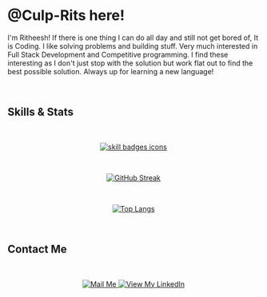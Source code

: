 # @Culp-Rits here!

I'm Ritheesh! If there is one thing I can do all day and still not get bored of, It is Coding. I like solving problems and building stuff. Very much interested in Full Stack Development and Competitive programming. I find these interesting as I don't just stop with the solution but work flat out to find the best possible solution. Always up for learning a new language!

<br>

## Skills & Stats
<br>

<p align="center">
  <a href="https://github.com/culp-rits?tab=repositories&q=&type=&language=&sort=stargazers" target="_blank">
    <img src="https://skillicons.dev/icons?i=html,css,js,react,nodejs,angular,mongodb,php,cpp,java,python,vscode,unity,bootstrap" alt="skill badges icons" />
  </a>
</p>

<br>

<div align="center">

  [![GitHub Streak](http://github-readme-streak-stats.herokuapp.com?user=culp-rits&theme=horizon&hide_border=true&mode=weekly&background=0D1117&stroke=016373)](https://git.io/streak-stats)

</div>

<br>

<div align="center">
  
  [![Top Langs](https://github-readme-stats.vercel.app/api/top-langs/?username=culp-rits&layout=compact&langs_count=6&bg_color=0d1117&hide_border=true&text_color=eeeeee&title_color=eeeeee)](https://github.com/anuraghazra/github-readme-stats)

</div>

<br>

## Contact Me
<br>
<p align = 'center'>
  <a href = 'mailto:ritheesh.kumar2002@gmail.com' target="_blank"> 
    <img src = 'https://user-images.githubusercontent.com/73932121/156936080-302b8401-fced-44ec-a759-aa17e3476991.svg' alt = "Mail Me">
  </a>
  <a href = 'https://www.linkedin.com/in/ritheesh-kumar/' target="_blank"> 
    <img src = 'https://user-images.githubusercontent.com/73932121/156936120-7d41b2a8-1d04-4fb4-b2db-de468965799f.svg' alt = "View My LinkedIn">
  </a>
</p>
